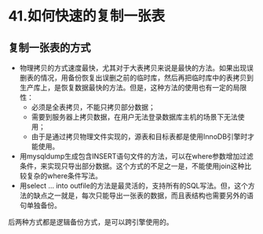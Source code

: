 # 41.如何快速的复制一张表


## 复制一张表的方式

* 物理拷贝的方式速度最快，尤其对于大表拷贝来说是最快的方法。如果出现误删表的情况，用备份恢复出误删之前的临时库，然后再把临时库中的表拷贝到生产库上，是恢复数据最快的方法。但是，这种方法的使用也有一定的局限性：
  - 必须是全表拷贝，不能只拷贝部分数据；
  - 需要到服务器上拷贝数据，在用户无法登录数据库主机的场景下无法使用；
  - 由于是通过拷贝物理文件实现的，源表和目标表都是使用InnoDB引擎时才能使用。
* 用mysqldump生成包含INSERT语句文件的方法，可以在where参数增加过滤条件，来实现只导出部分数据。这个方式的不足之一是，不能使用join这种比较复杂的where条件写法。
* 用select … into outfile的方法是最灵活的，支持所有的SQL写法。但，这个方法的缺点之一就是，每次只能导出一张表的数据，而且表结构也需要另外的语句单独备份。

后两种方式都是逻辑备份方式，是可以跨引擎使用的。

